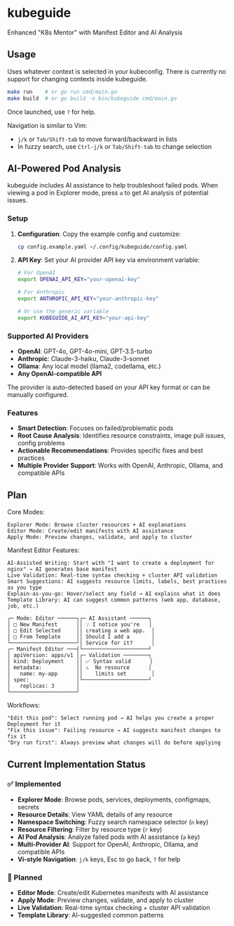 # kubeguide

Enhanced "K8s Mentor" with Manifest Editor and AI Analysis

## Usage

Uses whatever context is selected in your kubeconfig. There is currently no support
for changing contexts inside kubeguide.

```bash
make run    # or go run cmd/main.go
make build  # or go build -o bin/kubeguide cmd/main.go
```

Once launched, use `?` for help.

Navigation is similar to Vim:
- `j/k` or `Tab/Shift-tab` to move forward/backward in lists
- In fuzzy search, use `Ctrl-j/k` or `Tab/Shift-tab` to change selection

## AI-Powered Pod Analysis

kubeguide includes AI assistance to help troubleshoot failed pods. When viewing a pod in Explorer mode, press `a` to get AI analysis of potential issues.

### Setup

1. **Configuration**: Copy the example config and customize:
   ```bash
   cp config.example.yaml ~/.config/kubeguide/config.yaml
   ```

2. **API Key**: Set your AI provider API key via environment variable:
   ```bash
   # For OpenAI
   export OPENAI_API_KEY="your-openai-key"
   
   # For Anthropic
   export ANTHROPIC_API_KEY="your-anthropic-key"
   
   # Or use the generic variable
   export KUBEGUIDE_AI_API_KEY="your-api-key"
   ```

### Supported AI Providers

- **OpenAI**: GPT-4o, GPT-4o-mini, GPT-3.5-turbo
- **Anthropic**: Claude-3-haiku, Claude-3-sonnet  
- **Ollama**: Any local model (llama2, codellama, etc.)
- **Any OpenAI-compatible API**

The provider is auto-detected based on your API key format or can be manually configured.

### Features

- **Smart Detection**: Focuses on failed/problematic pods
- **Root Cause Analysis**: Identifies resource constraints, image pull issues, config problems
- **Actionable Recommendations**: Provides specific fixes and best practices
- **Multiple Provider Support**: Works with OpenAI, Anthropic, Ollama, and compatible APIs

## Plan
Core Modes:

    Explorer Mode: Browse cluster resources + AI explanations
    Editor Mode: Create/edit manifests with AI assistance
    Apply Mode: Preview changes, validate, and apply to cluster

Manifest Editor Features:

    AI-Assisted Writing: Start with "I want to create a deployment for nginx" → AI generates base manifest
    Live Validation: Real-time syntax checking + cluster API validation
    Smart Suggestions: AI suggests resource limits, labels, best practices as you type
    Explain-as-you-go: Hover/select any field → AI explains what it does
    Template Library: AI can suggest common patterns (web app, database, job, etc.)

```
┌─ Mode: Editor ──────┐┌─ AI Assistant ──────┐
│ □ New Manifest      ││ 💡 I notice you're   │
│ □ Edit Selected     ││ creating a web app.  │
│ □ From Template     ││ Should I add a       │
└─────────────────────┘│ Service for it?      │
┌─ Manifest Editor ───┤└─────────────────────┘
│ apiVersion: apps/v1 │┌─ Validation ────────┐
│ kind: Deployment    ││ ✅ Syntax valid      │
│ metadata:           ││ ⚠️  No resource      │
│   name: my-app      ││    limits set        │
│ spec:               │└─────────────────────┘
│   replicas: 3       │
└─────────────────────┘

```
Workflows:

    "Edit this pod": Select running pod → AI helps you create a proper Deployment for it
    "Fix this issue": Failing resource → AI suggests manifest changes to fix it
    "Dry run first": Always preview what changes will do before applying

## Current Implementation Status

### ✅ Implemented
- **Explorer Mode**: Browse pods, services, deployments, configmaps, secrets
- **Resource Details**: View YAML details of any resource
- **Namespace Switching**: Fuzzy search namespace selector (`n` key)
- **Resource Filtering**: Filter by resource type (`r` key)
- **AI Pod Analysis**: Analyze failed pods with AI assistance (`a` key)
- **Multi-Provider AI**: Support for OpenAI, Anthropic, Ollama, and compatible APIs
- **Vi-style Navigation**: `j/k` keys, Esc to go back, `?` for help

### 🚧 Planned
- **Editor Mode**: Create/edit Kubernetes manifests with AI assistance
- **Apply Mode**: Preview changes, validate, and apply to cluster
- **Live Validation**: Real-time syntax checking + cluster API validation
- **Template Library**: AI-suggested common patterns
